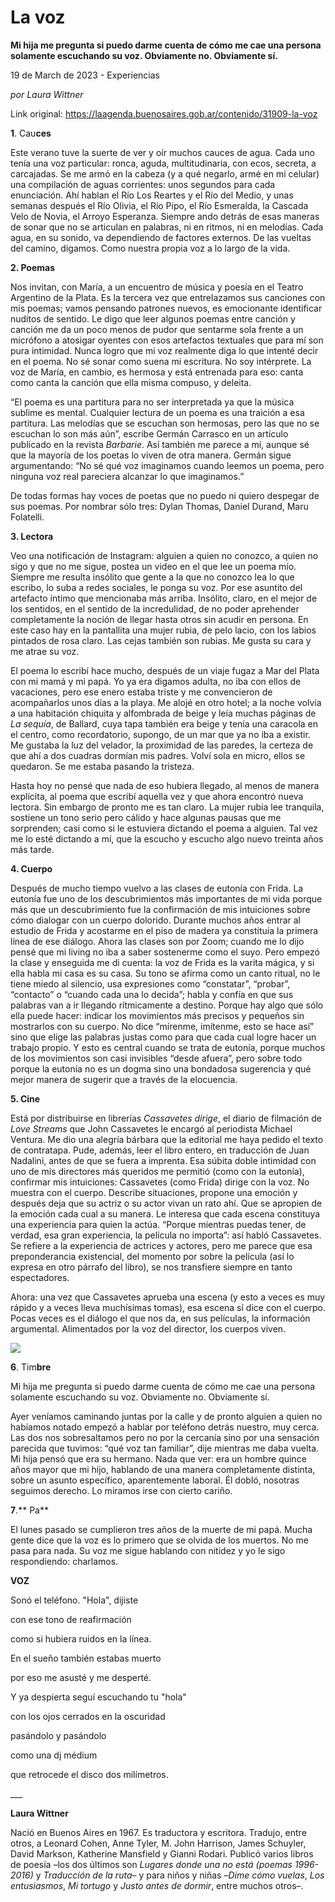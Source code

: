 # La voz

**Mi hija me pregunta si puedo darme cuenta de cómo me cae una persona solamente escuchando su voz. Obviamente no. Obviamente sí.**

19 de March de 2023 - Experiencias

_por Laura Wittner_

Link original: https://laagenda.buenosaires.gob.ar/contenido/31909-la-voz



**1**. Cau**ces**




Este verano tuve la suerte de ver y oír muchos cauces de agua. Cada uno tenía una voz particular: ronca, aguda, multitudinaria, con ecos, secreta, a carcajadas. Se me armó en la cabeza (y a qué negarlo, armé en mi celular) una compilación de aguas corrientes: unos segundos para cada enunciación. Ahí hablan el Río Los Reartes y el Río del Medio, y unas semanas después el Río Olivia, el Río Pipo, el Río Esmeralda, la Cascada Velo de Novia, el Arroyo Esperanza. Siempre ando detrás de esas maneras de sonar que no se articulan en palabras, ni en ritmos, ni en melodías. Cada agua, en su sonido, va dependiendo de factores externos. De las vueltas del camino, digamos. Como nuestra propia voz a lo largo de la vida.




**2. **Poe**mas**




Nos invitan, con María, a un encuentro de música y poesía en el Teatro Argentino de la Plata. Es la tercera vez que entrelazamos sus canciones con mis poemas; vamos pensando patrones nuevos, es emocionante identificar nuditos de sentido. Le digo que leer algunos poemas entre canción y canción me da un poco menos de pudor que sentarme sola frente a un micrófono a atosigar oyentes con esos artefactos textuales que para mí son pura intimidad. Nunca logro que mi voz realmente diga lo que intenté decir en el poema. No sé sonar como suena mi escritura. No soy intérprete. La voz de María, en cambio, es hermosa y está entrenada para eso: canta como canta la canción que ella misma compuso, y deleita.




“El poema es una partitura para no ser interpretada ya que la música sublime es mental. Cualquier lectura de un poema es una traición a esa partitura. Las melodías que se escuchan son hermosas, pero las que no se escuchan lo son más aún”, escribe Germán Carrasco en un artículo publicado en la revista *Barbarie*. Así también me parece a mí, aunque sé que la mayoría de los poetas lo viven de otra manera. Germán sigue argumentando: “No sé qué voz imaginamos cuando leemos un poema, pero ninguna voz real pareciera alcanzar lo que imaginamos.”




De todas formas hay voces de poetas que no puedo ni quiero despegar de sus poemas. Por nombrar sólo tres: Dylan Thomas, Daniel Durand, Maru Folatelli.




**3. **Lect**ora**




Veo una notificación de Instagram: alguien a quien no conozco, a quien no sigo y que no me sigue, postea un video en el que lee un poema mío. Siempre me resulta insólito que gente a la que no conozco lea lo que escribo, lo suba a redes sociales, le ponga su voz. Por ese asuntito del artefacto íntimo que mencionaba más arriba. Insólito, claro, en el mejor de los sentidos, en el sentido de la incredulidad, de no poder aprehender completamente la noción de llegar hasta otros sin acudir en persona. En este caso hay en la pantallita una mujer rubia, de pelo lacio, con los labios pintados de rosa claro. Las cejas también son rubias. Me gusta su cara y me atrae su voz.




El poema lo escribí hace mucho, después de un viaje fugaz a Mar del Plata con mi mamá y mi papá. Yo ya era digamos adulta, no iba con ellos de vacaciones, pero ese enero estaba triste y me convencieron de acompañarlos unos días a la playa. Me alojé en otro hotel; a la noche volvía a una habitación chiquita y alfombrada de beige y leía muchas páginas de *La sequía*, de Ballard, cuya tapa también era beige y tenía una caracola en el centro, como recordatorio, supongo, de un mar que ya no iba a existir. Me gustaba la luz del velador, la proximidad de las paredes, la certeza de que ahí a dos cuadras dormían mis padres. Volví sola en micro, ellos se quedaron. Se me estaba pasando la tristeza.




Hasta hoy no pensé que nada de eso hubiera llegado, al menos de manera explícita, al poema que escribí aquella vez y que ahora encontró nueva lectora. Sin embargo de pronto me es tan claro. La mujer rubia lee tranquila, sostiene un tono serio pero cálido y hace algunas pausas que me sorprenden; casi como si le estuviera dictando el poema a alguien. Tal vez me lo esté dictando a mí, que la escucho y escucho algo nuevo treinta años más tarde.




**4. **Cue**rpo**




Después de mucho tiempo vuelvo a las clases de eutonía con Frida. La eutonía fue uno de los descubrimientos más importantes de mi vida porque más que un descubrimiento fue la confirmación de mis intuiciones sobre cómo dialogar con un cuerpo dolorido. Durante muchos años entrar al estudio de Frida y acostarme en el piso de madera ya constituía la primera línea de ese diálogo. Ahora las clases son por Zoom; cuando me lo dijo pensé que mi living no iba a saber sostenerme como el suyo. Pero empezó la clase y enseguida me di cuenta: la voz de Frida es la varita mágica, y si ella habla mi casa es su casa. Su tono se afirma como un canto ritual, no le tiene miedo al silencio, usa expresiones como “constatar”, “probar”, “contacto” o “cuando cada una lo decida”; habla y confía en que sus palabras van a ir llegando rítmicamente a destino. Porque hay algo que sólo ella puede hacer: indicar los movimientos más precisos y pequeños sin mostrarlos con su cuerpo. No dice “mírenme, imítenme, esto se hace así” sino que elige las palabras justas como para que cada cual logre hacer un trabajo propio. Y esto es central cuando se trata de eutonía, porque muchos de los movimientos son casi invisibles “desde afuera”, pero sobre todo porque la eutonía no es un dogma sino una bondadosa sugerencia y qué mejor manera de sugerir que a través de la elocuencia.




**5. **C**ine**




Está por distribuirse en librerías *Cassavetes dirige*, el diario de filmación de *Love Streams* que John Cassavetes le encargó al periodista Michael Ventura. Me dio una alegría bárbara que la editorial me haya pedido el texto de contratapa. Pude, además, leer el libro entero, en traducción de Juan Nadalini, antes de que se fuera a imprenta. Esa súbita doble intimidad con uno de mis directores más queridos me permitió (como con la eutonía), confirmar mis intuiciones: Cassavetes (como Frida) dirige con la voz. No muestra con el cuerpo. Describe situaciones, propone una emoción y después deja que su actriz o su actor vivan un rato ahí. Que se apropien de la emoción cada cual a su manera. Le interesa que cada escena constituya una experiencia para quien la actúa. “Porque mientras puedas tener, de verdad, esa gran experiencia, la película no importa”: así habló Cassavetes. Se refiere a la experiencia de actrices y actores, pero me parece que esa preponderancia existencial, del momento por sobre la película (así lo expresa en otro párrafo del libro), se nos transfiere siempre en tanto espectadores.




Ahora: una vez que Cassavetes aprueba una escena (y esto a veces es muy rápido y a veces lleva muchísimas tomas), esa escena sí dice con el cuerpo. Pocas veces es el diálogo el que nos da, en sus películas, la información argumental. Alimentados por la voz del director, los cuerpos viven.




![](https://cdn.feater.me/files/images/1006847/a2d7ae59-2dd2-4f2e-acd2-98635959feb9.jpg)




**6**. Tim**bre**




Mi hija me pregunta si puedo darme cuenta de cómo me cae una persona solamente escuchando su voz. Obviamente no. Obviamente sí.




Ayer veníamos caminando juntas por la calle y de pronto alguien a quien no habíamos notado empezó a hablar por teléfono detrás nuestro, muy cerca. Las dos nos sobresaltamos pero no por la cercanía sino por una sensación parecida que tuvimos: “qué voz tan familiar”, dije mientras me daba vuelta. Mi hija pensó que era su hermano. Nada que ver: era un hombre quince años mayor que mi hijo, hablando de una manera completamente distinta, sobre un asunto específico, aparentemente laboral. Él dobló, nosotras seguimos derecho. Lo miramos irse con cierto cariño.




**7**.** Pa**




El lunes pasado se cumplieron tres años de la muerte de mi papá. Mucha gente dice que la voz es lo primero que se olvida de los muertos. No me pasa para nada. Su voz me sigue hablando con nitidez y yo le sigo respondiendo: charlamos.




**VOZ**




Sonó el teléfono. "Hola", dijiste




con ese tono de reafirmación




como si hubiera ruidos en la línea.




En el sueño también estabas muerto




por eso me asusté y me desperté.




Y ya despierta seguí escuchando tu "hola"




con los ojos cerrados en la oscuridad




pasándolo y pasándolo




como una dj médium




que retrocede el disco dos milímetros.




\_\_\_




**Laura Wittner**




Nació en Buenos Aires en 1967. Es traductora y escritora. Tradujo, entre otros, a Leonard Cohen, Anne Tyler, M. John Harrison, James Schuyler, David Markson, Katherine Mansfield y Gianni Rodari. Publicó varios libros de poesía –los dos últimos son *Lugares donde una no está (poemas 1996-2016)* y *Traducción de la ruta*– y para niños y niñas –*Dime cómo vuelas*, *Los entusiasmos*, *Mi tortugo* y *Justo antes de dormir*, entre muchos otros–.



